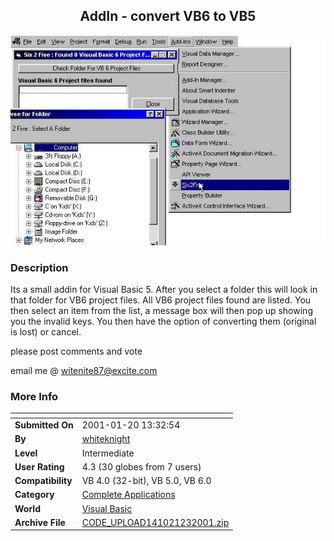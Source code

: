 ﻿<div align="center">

## AddIn \- convert VB6 to VB5

<img src="PIC2001123186291977.jpg">
</div>

### Description

Its a small addin for Visual Basic 5. After you select a folder this will look in that folder for VB6 project files. All VB6 project files found are listed. You then select an item from the list, a message box will then pop up showing you the invalid keys. You then have the option of converting them (original is lost) or cancel.

please post comments and vote

email me @ witenite87@excite.com
 
### More Info
 


<span>             |<span>
---                |---
**Submitted On**   |2001-01-20 13:32:54
**By**             |[whiteknight](https://github.com/Planet-Source-Code/PSCIndex/blob/master/ByAuthor/whiteknight.md)
**Level**          |Intermediate
**User Rating**    |4.3 (30 globes from 7 users)
**Compatibility**  |VB 4\.0 \(32\-bit\), VB 5\.0, VB 6\.0
**Category**       |[Complete Applications](https://github.com/Planet-Source-Code/PSCIndex/blob/master/ByCategory/complete-applications__1-27.md)
**World**          |[Visual Basic](https://github.com/Planet-Source-Code/PSCIndex/blob/master/ByWorld/visual-basic.md)
**Archive File**   |[CODE\_UPLOAD141021232001\.zip](https://github.com/Planet-Source-Code/whiteknight-addin-convert-vb6-to-vb5__1-14659/archive/master.zip)








